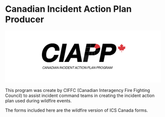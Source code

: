 # Canadian Incident Action Plan Producer 

![Canadian Incident Action Plan Producer](https://github.com/ciffc-devops/ciapp/blob/dev-dylan/Wildfire%20ICS%20Assist/Resources/CIAPP-LOGO-v3.png?raw=true)

This program was create by CIFFC (Canadian Interagency Fire Fighting Council) to assist incident command teams in creating the incident action plan used during wildfire events.

The forms included here are the wildfire version of ICS Canada forms.
